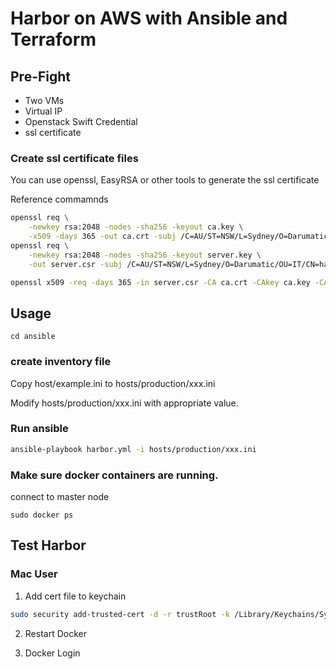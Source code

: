 Harbor on AWS with Ansible and Terraform
=========================================

Pre-Fight
---------

- Two VMs
- Virtual IP
- Openstack Swift Credential
- ssl certificate

### Create ssl certificate files

You can use openssl, EasyRSA or other tools to generate the ssl certificate

Reference commamnds

```bash
openssl req \
    -newkey rsa:2048 -nodes -sha256 -keyout ca.key \
    -x509 -days 365 -out ca.crt -subj /C=AU/ST=NSW/L=Sydney/O=Darumatic/OU=IT/CN=harbor-elb-012345678.ap-southeast-2.elb.amazonaws.com
openssl req \
    -newkey rsa:2048 -nodes -sha256 -keyout server.key \
    -out server.csr -subj /C=AU/ST=NSW/L=Sydney/O=Darumatic/OU=IT/CN=harbor-elb-012345678.ap-southeast-2.elb.amazonaws.com

openssl x509 -req -days 365 -in server.csr -CA ca.crt -CAkey ca.key -CAcreateserial -out server.crt
```

Usage
-----

```
cd ansible
```

### create inventory file

Copy host/example.ini to hosts/production/xxx.ini

Modify hosts/production/xxx.ini with appropriate value.


### Run ansible

```bash
ansible-playbook harbor.yml -i hosts/production/xxx.ini
```

### Make sure docker containers are running. 

connect to master node

```
sudo docker ps
```


Test Harbor
------------

### Mac User


1. Add cert file to keychain

```bash
sudo security add-trusted-cert -d -r trustRoot -k /Library/Keychains/System.keychain ./server.crt
```

2. Restart Docker

3. Docker Login

